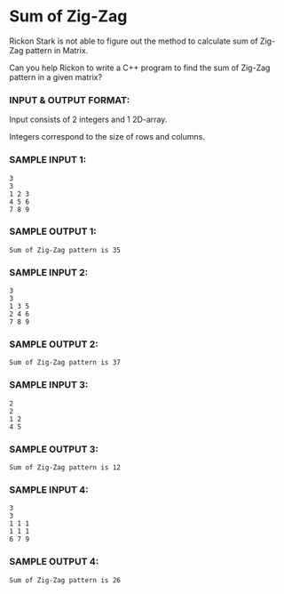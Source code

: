 # Sum of Zig-Zag

Rickon Stark is not able to figure out the method to
calculate sum of Zig-Zag pattern in Matrix.

Can you help Rickon to write a C++ program to find the
sum of Zig-Zag pattern in a given matrix?

### INPUT & OUTPUT FORMAT:

Input consists of 2 integers and 1 2D-array.

Integers correspond to the size of rows and columns.

### SAMPLE INPUT 1:

```
3
3
1 2 3
4 5 6
7 8 9
```

### SAMPLE OUTPUT 1:

```
Sum of Zig-Zag pattern is 35
```

### SAMPLE INPUT 2:

```
3
3
1 3 5
2 4 6
7 8 9
```

### SAMPLE OUTPUT 2:

```
Sum of Zig-Zag pattern is 37
```

### SAMPLE INPUT 3:

```
2
2
1 2
4 5
```

### SAMPLE OUTPUT 3:

```
Sum of Zig-Zag pattern is 12
```

### SAMPLE INPUT 4:

```
3
3
1 1 1
1 1 1
6 7 9
```

### SAMPLE OUTPUT 4:

```
Sum of Zig-Zag pattern is 26
```

